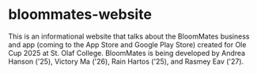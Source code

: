 # bloommates-website

This is an informational website that talks about the BloomMates business and app (coming to the App Store and Google Play Store) created for Ole Cup 2025 at St. Olaf College. BloomMates is being developed by Andrea Hanson ('25), Victory Ma ('26), Rain Hartos ('25), and Rasmey Eav ('27).
